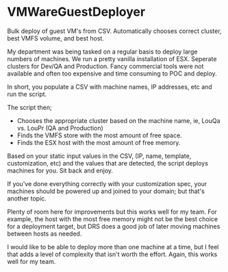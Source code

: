 VMWareGuestDeployer
===================

Bulk deploy of guest VM's from CSV. Automatically chooses correct cluster, best VMFS volume, and best host.

My department was being tasked on a regular basis to deploy large numbers of machines. We run a pretty vanilla installation of ESX. Seperate clusters for Dev/QA and Production. Fancy commercial tools were not available and often too expensive and time consuming to POC and deploy. 

In short, you populate a CSV with machine names, IP addresses, etc and run the script. 

The script then; 
* Chooses the appropriate cluster based on the machine name, ie, LouQa vs. LouPr (QA and Production)
* Finds the VMFS store with the most amount of free space.
* Finds the ESX host with the most amount of free memory.

Based on your static input values in the CSV, (IP, name, template, customization, etc) and the values that are detected, the script deploys machines for you. Sit back and enjoy. 

If you've done everything correctly with your customization spec, your machines should be powered up and joined to your domain; but that's another topic.

Plenty of room here for improvements but this works well for my team. For example, the host with the most free memory might not be the best choice for a deployment target, but DRS does a good job of later moving machines between hosts as needed. 

I would like to be able to deploy more than one machine at a time, but I feel that adds a level of complexity that isn't worth the effort. Again, this works well for my team. 
